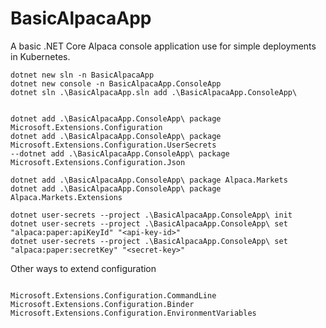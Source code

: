 # BasicAlpacaApp

A basic .NET Core Alpaca console application use for simple deployments in Kubernetes.


```ps1: In C:\src\github.com\ongzhixian\BasicAlpacaApp
dotnet new sln -n BasicAlpacaApp
dotnet new console -n BasicAlpacaApp.ConsoleApp
dotnet sln .\BasicAlpacaApp.sln add .\BasicAlpacaApp.ConsoleApp\


dotnet add .\BasicAlpacaApp.ConsoleApp\ package Microsoft.Extensions.Configuration
dotnet add .\BasicAlpacaApp.ConsoleApp\ package Microsoft.Extensions.Configuration.UserSecrets
--dotnet add .\BasicAlpacaApp.ConsoleApp\ package Microsoft.Extensions.Configuration.Json

dotnet add .\BasicAlpacaApp.ConsoleApp\ package Alpaca.Markets
dotnet add .\BasicAlpacaApp.ConsoleApp\ package Alpaca.Markets.Extensions

dotnet user-secrets --project .\BasicAlpacaApp.ConsoleApp\ init
dotnet user-secrets --project .\BasicAlpacaApp.ConsoleApp\ set "alpaca:paper:apiKeyId" "<api-key-id>"
dotnet user-secrets --project .\BasicAlpacaApp.ConsoleApp\ set "alpaca:paper:secretKey" "<secret-key>"

```


Other ways to extend configuration

```

Microsoft.Extensions.Configuration.CommandLine 
Microsoft.Extensions.Configuration.Binder 
Microsoft.Extensions.Configuration.EnvironmentVariables
```
